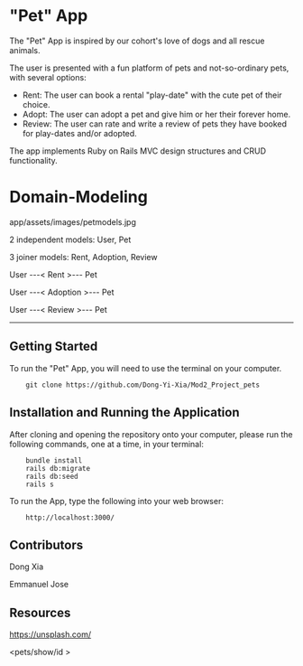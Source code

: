 # "Pet" App

The "Pet" App is inspired by our cohort's love of dogs and all rescue animals.

The user is presented with a fun platform of pets and not-so-ordinary pets, with several options: 
* Rent: The user can book a rental "play-date" with the cute pet of their choice.
* Adopt: The user can adopt a pet and give him or her their forever home.
* Review: The user can rate and write a review of pets they have booked for play-dates and/or adopted.

The app implements Ruby on Rails MVC design structures and CRUD functionality.

# Domain-Modeling

app/assets/images/petmodels.jpg

2 independent models: User, Pet

3 joiner models: Rent, Adoption, Review

User ---< Rent >--- Pet

User ---< Adoption >--- Pet

User ---< Review >--- Pet

***
## Getting Started
To run the "Pet" App, you will need to use the terminal on your computer.

```
    git clone https://github.com/Dong-Yi-Xia/Mod2_Project_pets
```

## Installation and Running the Application

After cloning and opening the repository onto your computer, please run the following commands, one at a time, in your terminal:
```
    bundle install
    rails db:migrate
    rails db:seed
    rails s
```
To run the App, type the following into your web browser:
```
    http://localhost:3000/ 
```

## Contributors

Dong Xia

Emmanuel Jose

## Resources

https://unsplash.com/


<!-- # README
 read me again
This README would normally document whatever steps are necessary to get the
application up and running.

Things you may want to cover:

* Ruby version

* System dependencies

* Configuration

* Database creation

* Database initialization

* How to run the test suite

* Services (job queues, cache servers, search engines, etc.)

* Deployment instructions

* ...

Emmanuel Jose ..... -->


<pets/show/id >


<!-- 
 <%= form_for @review do |f| %>

  <%= f.label 'Rating:' %><br>
  <%= f.radio_button :rating, 1 %>1
  <%= f.radio_button :rating, 2 %>2
  <%= f.radio_button :rating, 3 %>3
  <%= f.radio_button :rating, 4 %>4
  <%= f.radio_button :rating, 5 %>5<br><br>


  <%= f.label 'Content:' %>  <br>
  <%= f.text_area :content %><br><br>

  <%= f.submit "Submit Review" %>
<% end %> 
-->

<!-- 
<%= form_for @rent do |f| %>
    <%= f.label 'Duration:' %><br></strong>
    <%= f.radio_button :duration, 30 %> 30 minutes
    <%= f.radio_button :duration, 60 %> 60 minutes
    <%= f.radio_button :duration, 90 %> 90 minutes
    <%= f.radio_button :duration, 120 %> 120 minutes
    <br><br>
-->

<!--
<%= form_for @adoption do |f| %>
    <%= f.label "Would you like to adopt?" %><br><br>
    <%= f.submit "Adopt this pet!"%>

<% end %>
-->



